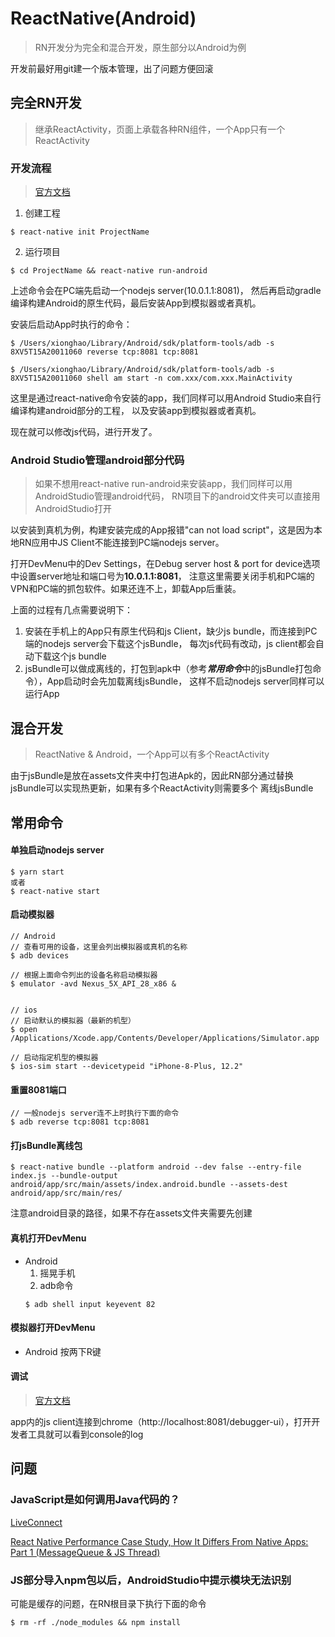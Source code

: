 # ReactNative(Android)
> RN开发分为完全和混合开发，原生部分以Android为例

开发前最好用git建一个版本管理，出了问题方便回滚

## 完全RN开发
> 继承ReactActivity，页面上承载各种RN组件，一个App只有一个ReactActivity

### 开发流程
> [官方文档](https://facebook.github.io/react-native/docs/getting-started)

1. 创建工程

```shell
$ react-native init ProjectName 
```

2. 运行项目
```shell
$ cd ProjectName && react-native run-android
```
上述命令会在PC端先启动一个nodejs server(10.0.1.1:8081)，
然后再启动gradle编译构建Android的原生代码，最后安装App到模拟器或者真机。

安装后启动App时执行的命令：
```shell
$ /Users/xionghao/Library/Android/sdk/platform-tools/adb -s 8XV5T15A20011060 reverse tcp:8081 tcp:8081

$ /Users/xionghao/Library/Android/sdk/platform-tools/adb -s 8XV5T15A20011060 shell am start -n com.xxx/com.xxx.MainActivity
```

这里是通过react-native命令安装的app，我们同样可以用Android Studio来自行编译构建android部分的工程，
以及安装app到模拟器或者真机。

现在就可以修改js代码，进行开发了。

### Android Studio管理android部分代码
> 如果不想用react-native run-android来安装app，我们同样可以用AndroidStudio管理android代码，
RN项目下的android文件夹可以直接用AndroidStudio打开

以安装到真机为例，构建安装完成的App报错"can not load script"，这是因为本地RN应用中JS Client不能连接到PC端nodejs server。

打开DevMenu中的Dev Settings，在Debug server host & port for device选项中设置server地址和端口号为**10.0.1.1:8081**，
注意这里需要关闭手机和PC端的VPN和PC端的抓包软件。如果还连不上，卸载App后重装。

上面的过程有几点需要说明下：
1. 安装在手机上的App只有原生代码和js Client，缺少js bundle，而连接到PC端的nodejs server会下载这个jsBundle，
每次js代码有改动，js client都会自动下载这个js bundle
2. jsBundle可以做成离线的，打包到apk中（参考***常用命令***中的jsBundle打包命令），App启动时会先加载离线jsBundle，
这样不启动nodejs server同样可以运行App


## 混合开发
> ReactNative & Android，一个App可以有多个ReactActivity

由于jsBundle是放在assets文件夹中打包进Apk的，因此RN部分通过替换jsBundle可以实现热更新，如果有多个ReactActivity则需要多个
离线jsBundle

## 常用命令

#### 单独启动nodejs server
```shell
$ yarn start
或者
$ react-native start
```

#### 启动模拟器
```shell
// Android
// 查看可用的设备，这里会列出模拟器或真机的名称
$ adb devices

// 根据上面命令列出的设备名称启动模拟器
$ emulator -avd Nexus_5X_API_28_x86 &


// ios
// 启动默认的模拟器（最新的机型）
$ open /Applications/Xcode.app/Contents/Developer/Applications/Simulator.app

// 启动指定机型的模拟器
$ ios-sim start --devicetypeid "iPhone-8-Plus, 12.2"
```

#### 重置8081端口
```shell
// 一般nodejs server连不上时执行下面的命令
$ adb reverse tcp:8081 tcp:8081
```

#### 打jsBundle离线包
```shell
$ react-native bundle --platform android --dev false --entry-file index.js --bundle-output android/app/src/main/assets/index.android.bundle --assets-dest android/app/src/main/res/
```
注意android目录的路径，如果不存在assets文件夹需要先创建

#### 真机打开DevMenu
+ Android
    1. 摇晃手机
    2. adb命令
    ```shell
    $ adb shell input keyevent 82
    ```

#### 模拟器打开DevMenu
+ Android 按两下R键

#### 调试
> [官方文档](https://reactnative.cn/docs/debugging/)

app内的js client连接到chrome（http://localhost:8081/debugger-ui），打开开发者工具就可以看到console的log

## 问题

### JavaScript是如何调用Java代码的？

[LiveConnect](https://stackoverflow.com/questions/6649125/calling-java-methods-in-javascript-code)

[React Native Performance Case Study, How It Differs From Native Apps: Part 1 (MessageQueue & JS Thread)](https://medium.com/@rotemmiz/react-native-internals-a-wider-picture-part-1-messagequeue-js-thread-7894a7cba868)

### JS部分导入npm包以后，AndroidStudio中提示模块无法识别

可能是缓存的问题，在RN根目录下执行下面的命令
```
$ rm -rf ./node_modules && npm install
```









